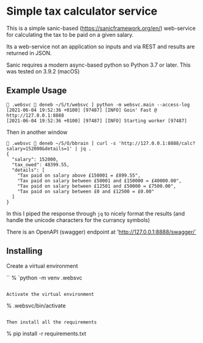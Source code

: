 Simple tax calculator service
=============================

This is a simple sanic-based (https://sanicframework.org/en/)
web-service for calculating the tax to be paid on a given salary.

Its a web-service not an application so inputs and via REST and
results are returned in JSON.

Sanic requires a modern async-based python so Python 3.7 or later.
This was tested on 3.9.2 (macOS)



Example Usage
-------------

```
 .websvc  deneb ~/S/t/websvc ] python -m websvc.main --access-log
[2021-06-04 19:52:36 +0100] [97487] [INFO] Goin' Fast @ http://127.0.0.1:8888
[2021-06-04 19:52:36 +0100] [97487] [INFO] Starting worker [97487]
```

Then in another window

```
 .websvc  deneb ~/S/O/bbrain ] curl -s 'http://127.0.0.1:8888/calc?salary=152000&details=1' | jq .
{
  "salary": 152000,
  "tax_owed": 48399.55,
  "details": [
    "Tax paid on salary above £150001 = £899.55",
    "Tax paid on salary between £50001 and £150000 = £40000.00",
    "Tax paid on salary between £12501 and £50000 = £7500.00",
    "Tax paid on salary between £0 and £12500 = £0.00"
  ]
}
```

In this I piped the response through `jq` to nicely format the
results (and handle the unicode characters for the currancy symbols)


There is an OpenAPI (swagger) endpoint at 'http://127.0.0.1:8888/swagger/`


Installing
----------

Create a virtual environment

``
% `python -m venv .websvc
```

Activate the virtual environment

```
% .websvc/bin/activate
```

Then install all the requirements

```
% pip install -r requirements.txt
```

